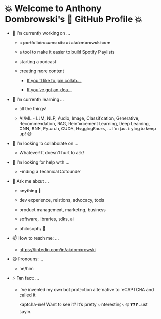 # 💥 Welcome to Anthony Dombrowski's 🤯 GitHub Profile 💥

- 🔭 I’m currently working on ...

  - a portfolio/resume site at akdombrowski.com

  - a tool to make it easier to build Spotify Playlists

  - starting a podcast

  - creating more content

    - [If you'd like to join collab....](https://linkedin.com/in/akdombrowski)

    - [If you've got an idea...](https://linkedin.com/in/akdombrowski)


- 🌱 I’m currently learning ...

  - all the things!

  - AI/ML - LLM, NLP, Audio, Image, Classification, Generative, Recommendation,
    RAG, Reinforcement Learning, Deep Learning, CNN, RNN, Pytorch, CUDA,
    HuggingFaces, ... I'm just trying to keep up! 😅

- 👯 I’m looking to collaborate on ...

  - Whatever! It doesn't hurt to ask!

- 🤔 I’m looking for help with ...

  - Finding a Technical Cofounder

- 💬 Ask me about ...

  - anything 📖

  - dev experience, relations, advocacy, tools

  - product management, marketing, business

  - software, libraries, sdks, ai

  - philosophy 🧠

- 📫 How to reach me: ...

  - <https://linkedin.com/in/akdombrowski>

- 😄 Pronouns: ...

  - he/him

- ⚡ Fun fact: ...

  - I've invented my own bot protection alternative to reCAPTCHA and called it

    kaptcha-me! Want to see it? It's pretty ~interesting~ 🤓 ❓❓❓ Just sayin.

<!-- **akdombrowski/akdombrowski** is a ✨ _special_ ✨ repository because its `README.md` (this file) appears on your GitHub profile. -->
